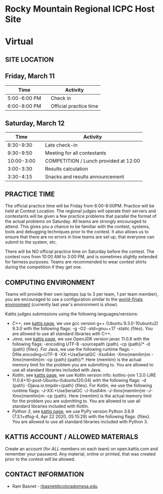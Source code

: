 # Rocky Mountain Regional ICPC Host Site

# Virtual

## SITE LOCATION

## Friday, March 11

| Time         |     | Activity                |
| ------------ | --- | ----------------------- |
| 5:00-6:00 PM |     | Check in                |
| 6:00-8:00 PM |     | Official practice time  |

## Saturday, March 12

| Time       |     | Activity                              |
| ---------- | --- | ------------------------------------- |
| 8:30-9:30  |     | Late check-in  |
| 9:30-9:50  |     | Meeting for all contestants           |
| 10:00-3:00 |     | COMPETITION / Lunch provided at 12:00 |
| 3:00-3:30  |     | Results calculation                   |
| 3:30-4:15  |     | Snacks and results announcement       |

## PRACTICE TIME

The official practice time will be Friday from 6:00-8:00PM. Practice will be held at Contest Location. The regional judges will operate their servers and contestants will be given a few practice problems that parallel the format of the actual problems on Saturday. All teams are strongly encouraged to attend. This gives you a chance to be familiar with the contest, systems, tools and debugging techniques prior to the contest.  It also allows us to ensure that there are no errors in how teams are set up, that everyone can submit to the system, etc.

There will be NO official practice time on Saturday before the contest.
The contest runs from 10:00 AM to 3:00 PM, and is sometimes slightly extended for fairness purposes. Teams are recommended to wear contest shirts during the competition if they get one.

## COMPUTING ENVIRONMENT

Teams will provide their own laptops (up to 3 per team, 1 per team member), you are encouraged to use a configuration similar to the [world-finals environment](https://docs.icpc.global/worldfinals-programming-environment/) (currently last year's environment is show).

Kattis judges submissions using the following languages/versions:
   * *C++*, see [kattis page](https://open.kattis.com/help/cpp), we use gcc version g++ (Ubuntu 9.3.0-10ubuntu2) 9.3.0 with the following flags: -g -O2 -std=gnu++17 -static {files}.  You are allowed to use all standard libraries with C++.
   * *Java*, see [kattis page](https://open.kattis.com/help/java), we use OpenJDK version javac 11.0.8 with the following flags: -encoding UTF-8 -sourcepath {path} -cp {path}/* -d {path} {files}.  For Java, we use the following runtime flags: -Dfile.encoding=UTF-8 -XX:+UseSerialGC -Xss64m -Xms{memlim}m -Xmx{memlim}m -cp {path}:{path}/*.  Here {memlim} is the actual memory limit for the problem you are submitting to.  You are allowed to use all standard libraries included with Java.
   * *Kotlin*, see [kattis page](https://open.kattis.com/help/kotlin), we use Kotlin version info: kotlinc-jvm 1.3.0 (JRE 11.0.8+10-post-Ubuntu-0ubuntu120.04) with the following flags: -d {path} -Djava.io.tmpdir={path} {files}.  For Kotlin, we use the following runtime flags: -J-XX:+UseSerialGC -J-Xss64m -J-Xms{memlim}m -J-Xmx{memlim}m -cp {path}.  Here {memlim} is the actual memory limit for the problem you are submitting to.  You are allowed to use all standard libraries included with Kotlin.
   * *Python 3*, see [kattis page](https://open.kattis.com/help/python3), we use PyPy version Python 3.6.9 (7.3.1+dfsg-4, Apr 22 2020, 05:15:29) with the following flags: {files}.  You are allowed to use all standard libraries included with Python 3.

## KATTIS ACCOUNT / ALLOWED MATERIALS

Create an account (for *ALL* members on each team) on open.kattis.com and remember your password.
Any material, online or printed, that was created prior to the contest will be allowed.

## CONTACT INFORMATION

- Ram Basnet - [rbasnet@coloradomesa.edu](mailto:rbasnet@coloradomesa.edu)
